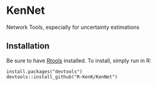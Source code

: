 # KenNet
Network Tools, especially for uncertainty estimations

## Installation

Be sure to have [Rtools](https://cran.r-project.org/bin/windows/Rtools/) installed.
To install, simply run in R:
```
install.packages("devtools")
devtools::install_github("R-KenK/KenNet")
```
